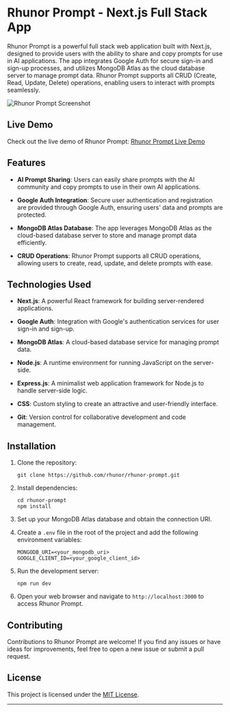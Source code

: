 # Rhunor Prompt - Next.js Full Stack App

Rhunor Prompt is a powerful full stack web application built with Next.js, designed to provide users with the ability to share and copy prompts for use in AI applications. The app integrates Google Auth for secure sign-in and sign-up processes, and utilizes MongoDB Atlas as the cloud database server to manage prompt data. Rhunor Prompt supports all CRUD (Create, Read, Update, Delete) operations, enabling users to interact with prompts seamlessly.

![Rhunor Prompt Screenshot](https://raw.githubusercontent.com/rhunor/promptipia/main/images/Screenshot%202023-08-06%20at%2010.00.01%20PM.png?token=GHSAT0AAAAAACEJ6MSHWVHCGQBWNDJ4VFJYZGQBKIA)

## Live Demo

Check out the live demo of Rhunor Prompt: [Rhunor Prompt Live Demo](https://rhunorprompts.vercel.app/)

## Features

- **AI Prompt Sharing**: Users can easily share prompts with the AI community and copy prompts to use in their own AI applications.

- **Google Auth Integration**: Secure user authentication and registration are provided through Google Auth, ensuring users' data and prompts are protected.

- **MongoDB Atlas Database**: The app leverages MongoDB Atlas as the cloud-based database server to store and manage prompt data efficiently.

- **CRUD Operations**: Rhunor Prompt supports all CRUD operations, allowing users to create, read, update, and delete prompts with ease.

## Technologies Used

- **Next.js**: A powerful React framework for building server-rendered applications.

- **Google Auth**: Integration with Google's authentication services for user sign-in and sign-up.

- **MongoDB Atlas**: A cloud-based database service for managing prompt data.

- **Node.js**: A runtime environment for running JavaScript on the server-side.

- **Express.js**: A minimalist web application framework for Node.js to handle server-side logic.

- **CSS**: Custom styling to create an attractive and user-friendly interface.

- **Git**: Version control for collaborative development and code management.

## Installation

1. Clone the repository:
   ```
   git clone https://github.com/rhunor/rhunor-prompt.git
   ```

2. Install dependencies:
   ```
   cd rhunor-prompt
   npm install
   ```

3. Set up your MongoDB Atlas database and obtain the connection URI.

4. Create a `.env` file in the root of the project and add the following environment variables:
   ```
   MONGODB_URI=<your_mongodb_uri>
   GOOGLE_CLIENT_ID=<your_google_client_id>
   ```

5. Run the development server:
   ```
   npm run dev
   ```

6. Open your web browser and navigate to `http://localhost:3000` to access Rhunor Prompt.

## Contributing

Contributions to Rhunor Prompt are welcome! If you find any issues or have ideas for improvements, feel free to open a new issue or submit a pull request.

## License

This project is licensed under the [MIT License](LICENSE).

---

